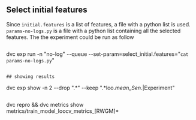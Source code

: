 ## Select initial features

Since `initial.features` is a list of features, a file with a python list is used. `params-no-logs.py` is
a file with a python list containing all the selected features.
The the experiment could be run as follow
```
```
dvc exp run -n "no-log" --queue --set-param=select_initial.features="`cat params-no-logs.py`"
```

## showing results

```
dvc exp show -n 2 --drop ".*" --keep ".*loo.*mean_Sen.*|Experiment"

```

```
dvc repro   && dvc metrics show metrics/train_model_loocv_metrics_[RWGM]*
```
